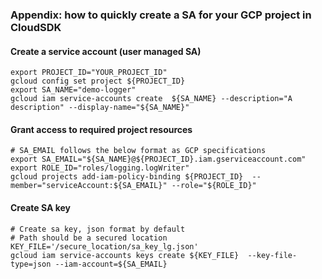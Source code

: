 

### Appendix:  how to quickly create a SA for your GCP project in CloudSDK
#### Create a service account (user managed SA)
```shell
export PROJECT_ID="YOUR_PROJECT_ID"
gcloud config set project ${PROJECT_ID}
export SA_NAME="demo-logger"
gcloud iam service-accounts create  ${SA_NAME} --description="A description" --display-name="${SA_NAME}"
```
#### Grant access to required project resources 
```shell
# SA_EMAIL follows the below format as GCP specifications
export SA_EMAIL="${SA_NAME}@${PROJECT_ID}.iam.gserviceaccount.com"
export ROLE_ID="roles/logging.logWriter"
gcloud projects add-iam-policy-binding ${PROJECT_ID}  --member="serviceAccount:${SA_EMAIL}" --role="${ROLE_ID}"
```
#### Create SA key
```shell
# Create sa key, json format by default
# Path should be a secured location 
KEY_FILE='/secure_location/sa_key_lg.json'
gcloud iam service-accounts keys create ${KEY_FILE}  --key-file-type=json --iam-account=${SA_EMAIL}
```

